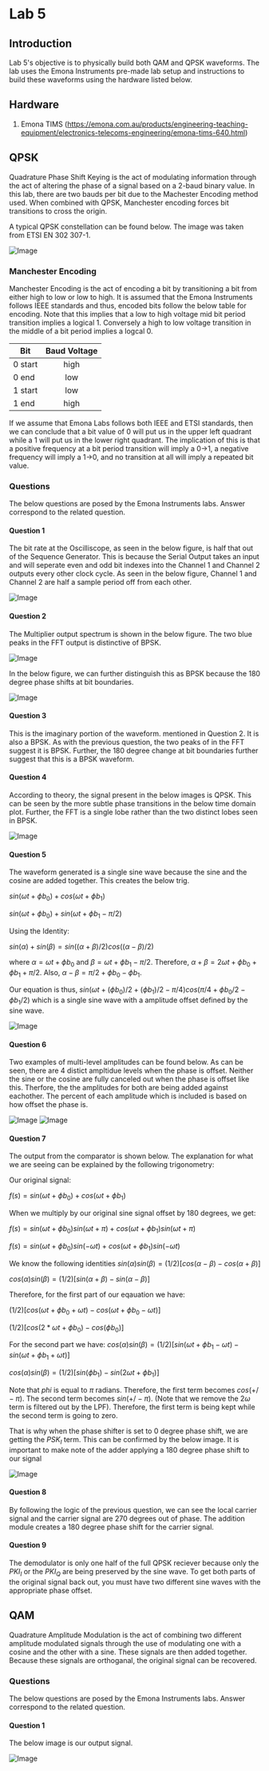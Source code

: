 # Lab 5

## Introduction
Lab 5's objective is to physically build both QAM and QPSK waveforms. The lab uses the Emona Instruments pre-made lab setup and instructions to build these waveforms using the hardware listed below.

## Hardware
1. Emona TIMS (https://emona.com.au/products/engineering-teaching-equipment/electronics-telecoms-engineering/emona-tims-640.html)

## QPSK
Quadrature Phase Shift Keying is the act of modulating information through the act of altering the phase of a signal based on a 2-baud binary value. In this lab, there are two bauds per bit due to the 
Machester Encoding method used. When combined with QPSK, Manchester encoding forces bit transitions to cross the origin.

A typical QPSK constellation can be found below. The image was taken from ETSI EN 302 307-1.

![Image](https://github.com/Ryankearns9/DigComm_Lab5/blob/main/imgs/QPSK_Constellation.PNG)

### Manchester Encoding
Manchester Encoding is the act of encoding a bit by transitioning a bit from either high to low or low to high. It is assumed that the Emona Instruments follows IEEE standards and thus, encoded bits 
follow the below table for encoding. Note that this implies that a low to high voltage mid bit period transition implies a logical 1. Conversely a high to low voltage transition in the middle of a bit 
period implies a logcal 0.

| Bit        | Baud Voltage |
| ---------- |:------------:|
| 0 start    | high         |
| 0 end      | low          |
| 1 start    | low          |
| 1 end      | high         |

If we assume that Emona Labs follows both IEEE and ETSI standards, then we can conclude that a bit value of 0 will put us in the upper left quadrant while a 1 will put us in the lower right quadrant.
The implication of this is that a positive frequency at a bit period transition will imply a 0->1, a negative frequency will imply a 1->0, and no transition at all will imply a repeated bit value.

### Questions
The below questions are posed by the Emona Instruments labs. Answer correspond to the related question.

#### Question 1
The bit rate at the Oscilliscope, as seen in the below figure, is half that out of the Sequence Generator. This is because the Serial Output takes an input and will seperate even and odd bit indexes 
into the Channel 1 and Channel 2 outputs every other clock cycle. As seen in the below figure, Channel 1 and Channel 2 are half a sample period off from each other. 

![Image](https://github.com/Ryankearns9/DigComm_Lab5/blob/main/imgs/Lab_5_QPSK/picture_1.png)

#### Question 2
The Multiplier output spectrum is shown in the below figure. The two blue peaks in the FFT output is distinctive of BPSK.

![Image](https://github.com/Ryankearns9/DigComm_Lab5/blob/main/imgs/Lab_5_QPSK/picture_2b.png)

In the below figure, we can further distinguish this as BPSK because the 180 degree phase shifts at bit boundaries.

![Image](https://github.com/Ryankearns9/DigComm_Lab5/blob/main/imgs/Lab_5_QPSK/picture_2a.png)

#### Question 3
This is the imaginary portion of the waveform. mentioned in Question 2. It is also a BPSK. As with the previous question, the two peaks of in the FFT suggest it is BPSK.
Further, the 180 degree change at bit boundaries further suggest that this is a BPSK waveform.


#### Question 4
According to theory, the signal present in the below images is QPSK. This can be seen by the more subtle phase transitions in the below time domain plot. Further, the FFT is a single lobe rather than 
the two distinct lobes seen in BPSK.

![Image](https://github.com/Ryankearns9/DigComm_Lab5/blob/main/imgs/Lab_5_QPSK/picture_3b.png)

#### Question 5
The waveform generated is a single sine wave because the sine and the cosine are added together. This creates the below trig.

$sin(\omega t + \phi b_0) + cos(\omega t + \phi b_1)$

$sin(\omega t + \phi b_0) + sin(\omega t + \phi b_1 - \pi /2)$

Using the Identity:

$sin(\alpha) + sin(\beta)=sin((\alpha + \beta)/2)cos((\alpha - \beta)/2)$

where $\alpha = \omega t + \phi b_0$ and $\beta=\omega t + \phi b_1 - \pi /2$. Therefore, $\alpha+\beta=2 \omega t + \phi b_0 + \phi b_1 + \pi/2$. Also, $\alpha - \beta=\pi/2 +\phi b_0 -\phi b_1$.

Our equation is thus, $sin(\omega t + (\phi b_0) /2 + (\phi b_1) /2 - \pi /4)cos(\pi/4 +\phi b_0/2 -\phi b_1/2)$ which is a single sine wave with a amplitude offset defined by the sine wave.


![Image](https://github.com/Ryankearns9/DigComm_Lab5/blob/main/imgs/Lab_5_QPSK/picture_3a.png)

#### Question 6
Two examples of multi-level amplitudes can be found below. As can be seen, there are 4 distict ampltidue levels when the phase is offset. Neither the sine or the cosine are fully canceled out when the 
phase is offset like this. Therfore, the the amplitudes for both are being added against eachother. The percent of each amplitude which is included is based on how offset the phase is.

![Image](https://github.com/Ryankearns9/DigComm_Lab5/blob/main/imgs/Lab_5_QPSK/picture_4b.png)
![Image](https://github.com/Ryankearns9/DigComm_Lab5/blob/main/imgs/Lab_5_QPSK/picture_4c.png)

#### Question 7
The output from the comparator is shown below. The explanation for what we are seeing can be explained by the following trigonometry:

Our original signal:

$f(s) = sin(\omega t + \phi b_0) + cos(\omega t + \phi b_1)$

When we multiply by our original sine signal offset by 180 degrees, we get:

$f(s) = sin(\omega t + \phi b_0)sin(\omega t + \pi) + cos(\omega t + \phi b_1)sin(\omega t + \pi)$

$f(s) = sin(\omega t + \phi b_0)sin(-\omega t) + cos(\omega t + \phi b_1)sin(-\omega t)$

We know the following identities
$sin(\alpha ) sin(\beta ) = (1/2) [ cos (\alpha - \beta) - cos (\alpha + \beta) ]$

$cos(\alpha ) sin(\beta ) = (1/2) [ sin (\alpha + \beta) - sin (\alpha - \beta) ]$

Therefore, for the first part of our eqauation we have:

$(1/2) [ cos (\omega t + \phi b_0 +\omega t) - cos (\omega t + \phi b_0 - \omega t) ]$

$(1/2) [ cos (2*\omega t + \phi b_0) - cos (\phi b_0) ]$

For the second part we have:
$cos(\alpha ) sin(\beta ) = (1/2) [ sin (\omega t + \phi b_1 - \omega t) - sin (\omega t + \phi b_1 + \omega t) ]$

$cos(\alpha ) sin(\beta ) = (1/2) [ sin (\phi b_1 ) - sin (2 \omega t + \phi b_1 ) ]$

Note that $phi$ is equal to $\pi$ radians. Therefore, the first term becomes $cos(+/- \pi)$. The second term becomes $sin(+/- \pi)$. (Note that we remove the $2 \omega$ term is filtered out by the LPF).
Therefore, the first term is being kept while the second term is going to zero.

That is why when the phase shifter is set to 0 degree phase shift, we are getting the $PSK_I$ term. This can be confirmed by the below image. It is important to make note of the adder applying a 180 
degree phase shift to our signal


![Image](https://github.com/Ryankearns9/DigComm_Lab5/blob/main/imgs/Lab_5_QPSK/picture_5a.png)


#### Question 8
By following the logic of the previous question, we can see the local carrier signal and the carrier signal are 270 degrees out of phase. The addition module creates a 180 degree phase shift for the 
carrier signal.

#### Question 9
The demodulator is only one half of the full QPSK reciever because only the $PKI_I$ or the $PKI_Q$ are being preserved by the sine wave. To get both parts of the original signal back out, you must 
have two different sine waves with the appropriate phase offset.

## QAM
Quadrature Amplitude Modulation is the act of combining two different amplitude modulated signals through the use of modulating one with a cosine and the other with a sine. These signals are then 
added together. Because these signals are orthoganal, the original signal can be recovered.

### Questions
The below questions are posed by the Emona Instruments labs. Answer correspond to the related question.

#### Question 1
The below image is our output signal. 

![Image](https://github.com/Ryankearns9/DigComm_Lab5/blob/main/imgs/Lab_5_QAM/picture_1.png)
